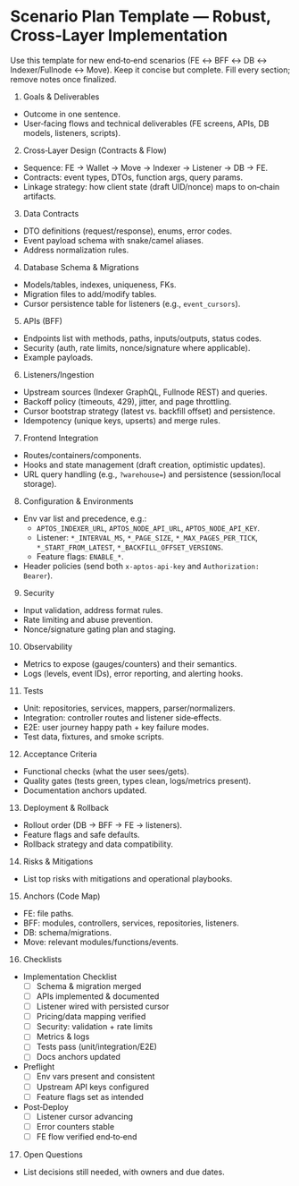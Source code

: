 # Scenario Plan Template — Robust, Cross‑Layer Implementation

Use this template for new end‑to‑end scenarios (FE ↔ BFF ↔ DB ↔ Indexer/Fullnode ↔ Move). Keep it concise but complete. Fill every section; remove notes once finalized.

1) Goals & Deliverables
- Outcome in one sentence.
- User‑facing flows and technical deliverables (FE screens, APIs, DB models, listeners, scripts).

2) Cross‑Layer Design (Contracts & Flow)
- Sequence: FE → Wallet → Move → Indexer → Listener → DB → FE.
- Contracts: event types, DTOs, function args, query params.
- Linkage strategy: how client state (draft UID/nonce) maps to on‑chain artifacts.

3) Data Contracts
- DTO definitions (request/response), enums, error codes.
- Event payload schema with snake/camel aliases.
- Address normalization rules.

4) Database Schema & Migrations
- Models/tables, indexes, uniqueness, FKs.
- Migration files to add/modify tables.
- Cursor persistence table for listeners (e.g., `event_cursors`).

5) APIs (BFF)
- Endpoints list with methods, paths, inputs/outputs, status codes.
- Security (auth, rate limits, nonce/signature where applicable).
- Example payloads.

6) Listeners/Ingestion
- Upstream sources (Indexer GraphQL, Fullnode REST) and queries.
- Backoff policy (timeouts, 429), jitter, and page throttling.
- Cursor bootstrap strategy (latest vs. backfill offset) and persistence.
- Idempotency (unique keys, upserts) and merge rules.

7) Frontend Integration
- Routes/containers/components.
- Hooks and state management (draft creation, optimistic updates).
- URL query handling (e.g., `?warehouse=`) and persistence (session/local storage).

8) Configuration & Environments
- Env var list and precedence, e.g.:
  - `APTOS_INDEXER_URL`, `APTOS_NODE_API_URL`, `APTOS_NODE_API_KEY`.
  - Listener: `*_INTERVAL_MS`, `*_PAGE_SIZE`, `*_MAX_PAGES_PER_TICK`, `*_START_FROM_LATEST`, `*_BACKFILL_OFFSET_VERSIONS`.
  - Feature flags: `ENABLE_*`.
- Header policies (send both `x-aptos-api-key` and `Authorization: Bearer`).

9) Security
- Input validation, address format rules.
- Rate limiting and abuse prevention.
- Nonce/signature gating plan and staging.

10) Observability
- Metrics to expose (gauges/counters) and their semantics.
- Logs (levels, event IDs), error reporting, and alerting hooks.

11) Tests
- Unit: repositories, services, mappers, parser/normalizers.
- Integration: controller routes and listener side‑effects.
- E2E: user journey happy path + key failure modes.
- Test data, fixtures, and smoke scripts.

12) Acceptance Criteria
- Functional checks (what the user sees/gets).
- Quality gates (tests green, types clean, logs/metrics present).
- Documentation anchors updated.

13) Deployment & Rollback
- Rollout order (DB → BFF → FE → listeners).
- Feature flags and safe defaults.
- Rollback strategy and data compatibility.

14) Risks & Mitigations
- List top risks with mitigations and operational playbooks.

15) Anchors (Code Map)
- FE: file paths.
- BFF: modules, controllers, services, repositories, listeners.
- DB: schema/migrations.
- Move: relevant modules/functions/events.

16) Checklists
- Implementation Checklist
  - [ ] Schema & migration merged
  - [ ] APIs implemented & documented
  - [ ] Listener wired with persisted cursor
  - [ ] Pricing/data mapping verified
  - [ ] Security: validation + rate limits
  - [ ] Metrics & logs
  - [ ] Tests pass (unit/integration/E2E)
  - [ ] Docs anchors updated
- Preflight
  - [ ] Env vars present and consistent
  - [ ] Upstream API keys configured
  - [ ] Feature flags set as intended
- Post‑Deploy
  - [ ] Listener cursor advancing
  - [ ] Error counters stable
  - [ ] FE flow verified end‑to‑end

17) Open Questions
- List decisions still needed, with owners and due dates.

